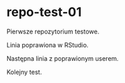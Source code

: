# repo-test-01
Pierwsze repozytorium testowe.

Linia poprawiona w RStudio.

Następna linia z poprawionym userem.

Kolejny test.
